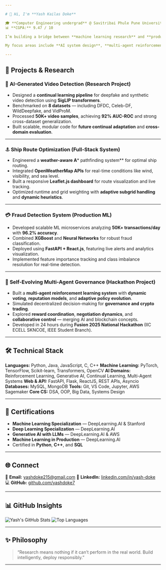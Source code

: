 ```yaml
---

# 👋 Hi, I'm **Yash Kailas Doke**

🎓 **Computer Engineering undergrad** @ Savitribai Phule Pune University (2023–27)
📊 **CGPA:** 9.47 / 10

I’m building a bridge between **machine learning research** and **production-grade AI systems** — creating solutions that not only work in theory, but thrive in the real world.

My focus areas include **AI system design**, **multi-agent reinforcement learning**, and **scalable ML backends**. I’m fascinated by how intelligent systems evolve, adapt, and make decisions — and I enjoy turning those ideas into functioning prototypes and deployable architectures.

---
```


## 🚀 Projects & Research

### 🎥 **AI-Generated Video Detection (Research Project)**

* Designed a **continual learning pipeline** for deepfake and synthetic video detection using **SigLIP transformers**.
* Benchmarked on **8 datasets** — including DFDC, Celeb-DF, WildDeepfake, and VidProM.
* Processed **50K+ video samples**, achieving **92% AUC-ROC** and strong cross-dataset generalization.
* Built scalable, modular code for **future continual adaptation** and **cross-domain evaluation**.

---

### ⚓ **Ship Route Optimization (Full-Stack System)**

* Engineered a **weather-aware A*** pathfinding system** for optimal ship routing.
* Integrated **OpenWeatherMap APIs** for real-time conditions like wind, visibility, and sea level.
* Built a responsive **Leaflet.js dashboard** for route visualization and live tracking.
* Optimized runtime and grid weighting with **adaptive subgrid handling** and **dynamic heuristics**.

---

### 💳 **Fraud Detection System (Production ML)**

* Developed scalable ML microservices analyzing **50K+ transactions/day** with **96.2% accuracy**.
* Combined **XGBoost** and **Neural Networks** for robust fraud classification.
* Deployed using **FastAPI + React.js**, featuring live alerts and analytics visualization.
* Implemented feature importance tracking and class imbalance resolution for real-time detection.

---

### 🧠 **Self-Evolving Multi-Agent Governance (Hackathon Project)**

* Built a **multi-agent reinforcement learning system** with **dynamic voting**, **reputation models**, and **adaptive policy evolution**.
* Simulated decentralized decision-making for **governance and crypto trading**.
* Explored **reward coordination**, **negotiation dynamics**, and **collaborative control** — merging AI and blockchain concepts.
* Developed in 24 hours during **Fusion 2025 National Hackathon** (IIC ECELL SKNCOE, IEEE Student Branch).

---

## 🛠️ Technical Stack

**Languages:** Python, Java, JavaScript, C, C++
**Machine Learning:** PyTorch, TensorFlow, Scikit-learn, Transformers, OpenCV
**AI Domains:** Reinforcement Learning, Generative AI, Continual Learning, Multi-Agent Systems
**Web & API:** FastAPI, Flask, ReactJS, REST APIs, Asyncio
**Databases:** MySQL, MongoDB
**Tools:** Git, VS Code, Jupyter, AWS Sagemaker
**Core CS:** DSA, OOP, Big Data, Systems Design

---

## 📜 Certifications

* **Machine Learning Specialization** — DeepLearning.AI & Stanford
* **Deep Learning Specialization** — DeepLearning.AI
* **Generative AI with LLMs** — DeepLearning.AI & AWS
* **Machine Learning in Production** — DeepLearning.AI
* Certified in **Python**, **C++**, and **SQL**

---

## 🌐 Connect

📧 **Email:** [yashdoke215@gmail.com](mailto:yashdoke215@gmail.com)
🔗 **LinkedIn:** [linkedin.com/in/yash-doke](https://linkedin.com/in/yash-doke)
💻 **GitHub:** [github.com/yashdoke7](https://github.com/yashdoke7)

---

## 📊 GitHub Insights

![Yash's GitHub Stats](https://github-readme-stats.vercel.app/api?username=yashdoke7\&show_icons=true\&theme=tokyonight)
![Top Languages](https://github-readme-stats.vercel.app/api/top-langs/?username=yashdoke7\&layout=compact\&theme=tokyonight)

---

## ✨ Philosophy

> “Research means nothing if it can’t perform in the real world. Build intelligently, deploy responsibly.”

---

